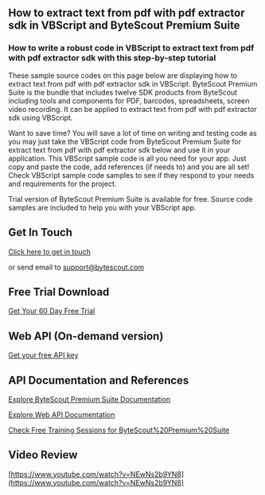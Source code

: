 ## How to extract text from pdf with pdf extractor sdk in VBScript and ByteScout Premium Suite

### How to write a robust code in VBScript to extract text from pdf with pdf extractor sdk with this step-by-step tutorial

These sample source codes on this page below are displaying how to extract text from pdf with pdf extractor sdk in VBScript. ByteScout Premium Suite is the bundle that includes twelve SDK products from ByteScout including tools and components for PDF, barcodes, spreadsheets, screen video recording. It can be applied to extract text from pdf with pdf extractor sdk using VBScript.

Want to save time? You will save a lot of time on writing and testing code as you may just take the VBScript code from ByteScout Premium Suite for extract text from pdf with pdf extractor sdk below and use it in your application. This VBScript sample code is all you need for your app. Just copy and paste the code, add references (if needs to) and you are all set! Check VBScript sample code samples to see if they respond to your needs and requirements for the project.

Trial version of ByteScout Premium Suite is available for free. Source code samples are included to help you with your VBScript app.

## Get In Touch

[Click here to get in touch](https://bytescout.zendesk.com/hc/en-us/requests/new?subject=ByteScout%20Premium%20Suite%20Question)

or send email to [support@bytescout.com](mailto:support@bytescout.com?subject=ByteScout%20Premium%20Suite%20Question) 

## Free Trial Download

[Get Your 60 Day Free Trial](https://bytescout.com/download/web-installer?utm_source=github-readme)

## Web API (On-demand version)

[Get your free API key](https://pdf.co/documentation/api?utm_source=github-readme)

## API Documentation and References

[Explore ByteScout Premium Suite Documentation](https://bytescout.com/documentation/index.html?utm_source=github-readme)

[Explore Web API Documentation](https://pdf.co/documentation/api?utm_source=github-readme)

[Check Free Training Sessions for ByteScout%20Premium%20Suite](https://academy.bytescout.com/)

## Video Review

[https://www.youtube.com/watch?v=NEwNs2b9YN8](https://www.youtube.com/watch?v=NEwNs2b9YN8)